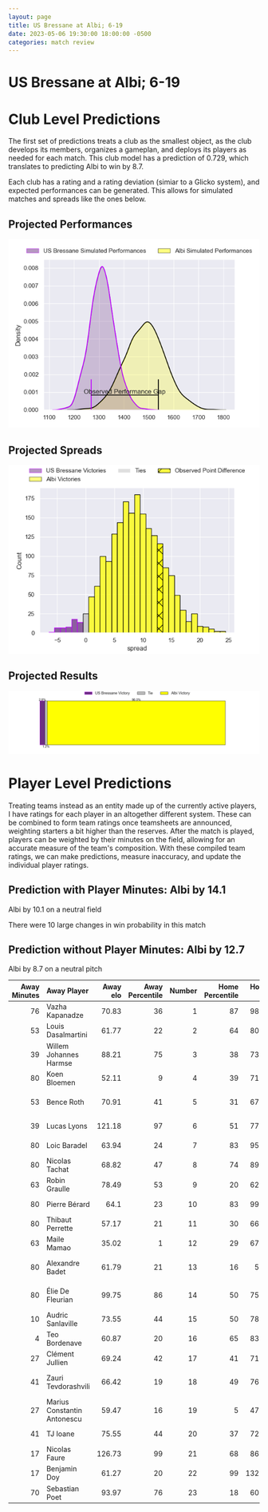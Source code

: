 ```yaml
---  
layout: page  
title: US Bressane at Albi; 6-19  
date: 2023-05-06 19:30:00 18:00:00 -0500  
categories: match review  
---
```

# US Bressane at Albi; 6-19

# Club Level Predictions


The first set of predictions treats a club as the smallest object, as the club develops its members, organizes a gameplan, and deploys its players as needed for each match. This club model has a prediction of 0.729, which translates to predicting Albi to win by 8.7.

Each club has a rating and a rating deviation (simiar to a Glicko system), and expected performances can be generated. This allows for simulated matches and spreads like the ones below.
## Projected Performances


![Projected Performances](plots/performances_2023-05-06-Albi-USBressane.png)
## Projected Spreads


![Projected Spreads](plots/spreads_2023-05-06-Albi-USBressane.png)
## Projected Results


![Projected Results](plots/resultbar_2023-05-06-Albi-USBressane.png)
# Player Level Predictions


Treating teams instead as an entity made up of the currently active players, I have ratings for each player in an altogether different system. These can be combined to form team ratings once teamsheets are announced, weighting starters a bit higher than the reserves. After the match is played, players can be weighted by their minutes on the field, allowing for an accurate measure of the team's composition. With these compiled team ratings, we can make predictions, measure inaccuracy, and update the individual player ratings.
## Prediction with Player Minutes: Albi by 14.1


Albi by 10.1 on a neutral field

There were 10 large changes in win probability in this match
## Prediction without Player Minutes: Albi by 12.7


Albi by 8.7 on a neutral pitch



|   Away Minutes | Away Player                 |   Away elo |   Away Percentile |   Number |   Home Percentile |   Home elo | Home Player                 |   Home Minutes |
|---------------:|:----------------------------|-----------:|------------------:|---------:|------------------:|-----------:|:----------------------------|---------------:|
|             76 | Vazha Kapanadze             |      70.83 |                36 |        1 |                87 |      98.69 | Maxime Escur                |             40 |
|             53 | Louis Dasalmartini          |      61.77 |                22 |        2 |                64 |      80.32 | Reinach Venter              |             45 |
|             39 | Willem Johannes Harmse      |      88.21 |                75 |        3 |                38 |      73.89 | Dimitri Tchapnga            |             59 |
|             80 | Koen Bloemen                |      52.11 |                 9 |        4 |                39 |      71.12 | Pierre Roussel              |             56 |
|             53 | Bence Roth                  |      70.91 |                41 |        5 |                31 |      67.78 | Jacques Jacobus Engelbrecht |             80 |
|             39 | Lucas Lyons                 |     121.18 |                97 |        6 |                51 |      77.28 | Vincent Calas               |             80 |
|             80 | Loic Baradel                |      63.94 |                24 |        7 |                83 |      95.78 | Lucas Guillaume             |             80 |
|             80 | Nicolas Tachat              |      68.82 |                47 |        8 |                74 |      89.22 | Sandrick Maciotta           |             59 |
|             63 | Robin Graulle               |      78.49 |                53 |        9 |                20 |      62.19 | Théo Vidal                  |             63 |
|             80 | Pierre Bérard               |      64.1  |                23 |       10 |                83 |      99.49 | Benjamin Pehau              |             80 |
|             80 | Thibaut Perrette            |      57.17 |                21 |       11 |                30 |      66.51 | Luca Sperandio              |             80 |
|             63 | Maile Mamao                 |      35.02 |                 1 |       12 |                29 |      67.36 | Simon Andreu                |             80 |
|             80 | Alexandre Badet             |      61.79 |                21 |       13 |                16 |      58.2  | James Haydn Tedder          |             56 |
|             80 | Élie De Fleurian            |      99.75 |                86 |       14 |                50 |      75.31 | Charly Vicenzo Trussardi    |             80 |
|             10 | Audric Sanlaville           |      73.55 |                44 |       15 |                50 |      78.92 | Enzo Marzocca               |             75 |
|              4 | Teo Bordenave               |      60.87 |                20 |       16 |                65 |      83.52 | Antoine Soave               |             40 |
|             27 | Clément Jullien             |      69.24 |                42 |       17 |                41 |      71.95 | Arthur Castant              |             35 |
|             41 | Zauri Tevdorashvili         |      66.42 |                19 |       18 |                49 |      76.42 | Jean-Baptiste De Clercq     |             21 |
|             27 | Marius Constantin Antonescu |      59.47 |                16 |       19 |                 5 |      47.37 | John Henry Heath Backhouse  |             24 |
|             41 | TJ Ioane                    |      75.55 |                44 |       20 |                37 |      72.13 | Camille Jarreau             |             21 |
|             17 | Nicolas Faure               |     126.73 |                99 |       21 |                68 |      86.91 | Titouan Pouzoullic          |             17 |
|             17 | Benjamin Doy                |      61.27 |                20 |       22 |                99 |     132.83 | Baptiste Couchinave         |             24 |
|             70 | Sebastian Poet              |      93.97 |                76 |       23 |                18 |      60.71 | Téo Dospital                |              5 |

